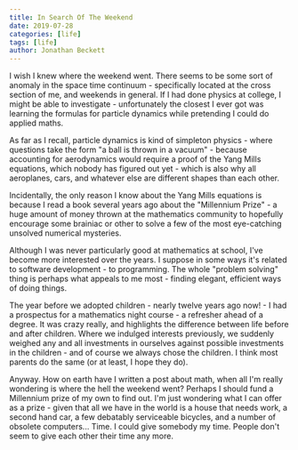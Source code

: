 ```yaml
---
title: In Search Of The Weekend
date: 2019-07-28
categories: [life]
tags: [life]
author: Jonathan Beckett
---
```


I wish I knew where the weekend went. There seems to be some sort of anomaly in the space time continuum - specifically located at the cross section of me, and weekends in general. If I had done physics at college, I might be able to investigate - unfortunately the closest I ever got was learning the formulas for particle dynamics while pretending I could do applied maths.

As far as I recall, particle dynamics is kind of simpleton physics - where questions take the form "a ball is thrown in a vacuum" - because accounting for aerodynamics would require a proof of the Yang Mills equations, which nobody has figured out yet - which is also why all aeroplanes, cars, and whatever else are different shapes than each other.

Incidentally, the only reason I know about the Yang Mills equations is because I read a book several years ago about the "Millennium Prize" - a huge amount of money thrown at the mathematics community to hopefully encourage some brainiac or other to solve a few of the most eye-catching unsolved numerical mysteries.

Although I was never particularly good at mathematics at school, I've become more interested over the years. I suppose in some ways it's related to software development - to programming. The whole "problem solving" thing is perhaps what appeals to me most - finding elegant, efficient ways of doing things.

The year before we adopted children - nearly twelve years ago now! - I had a prospectus for a mathematics night course - a refresher ahead of a degree. It was crazy really, and highlights the difference between life before and after children. Where we indulged interests previously, we suddenly weighed any and all investments in ourselves against possible investments in the children - and of course we always chose the children. I think most parents do the same (or at least, I hope they do).

Anyway. How on earth have I written a post about math, when all I'm really wondering is where the hell the weekend went? Perhaps I should fund a Millennium prize of my own to find out. I'm just wondering what I can offer as a prize - given that all we have in the world is a house that needs work, a second hand car, a few debatably serviceable bicycles, and a number of obsolete computers... Time. I could give somebody my time. People don't seem to give each other their time any more.